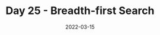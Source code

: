 ---
layout: post
title: "Day 25 - Breadth-first Search"
date: 2022-03-15
tags: [Graphs, JavaScript]
---